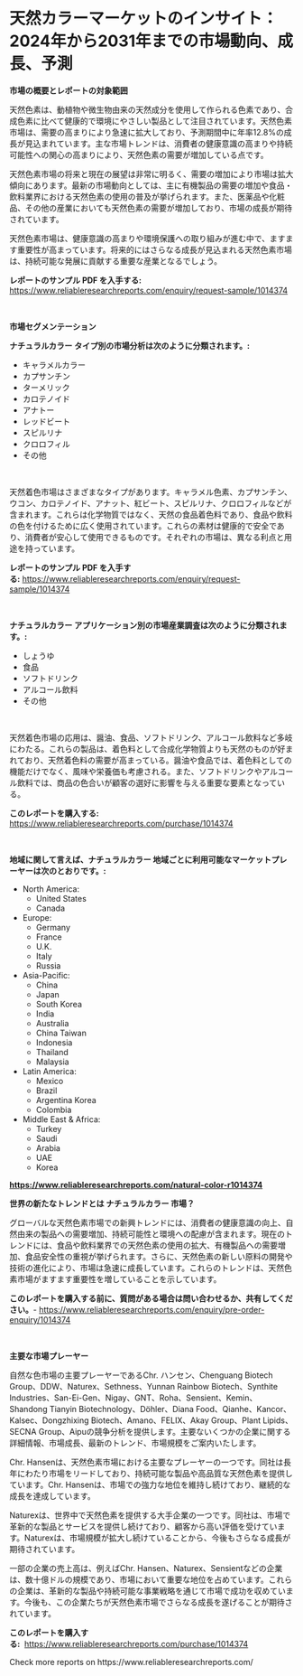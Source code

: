 <p><h1>天然カラーマーケットのインサイト：2024年から2031年までの市場動向、成長、予測</h1></p><p><strong>市場の概要とレポートの対象範囲</strong></p>
<p><p>天然色素は、動植物や微生物由来の天然成分を使用して作られる色素であり、合成色素に比べて健康的で環境にやさしい製品として注目されています。天然色素市場は、需要の高まりにより急速に拡大しており、予測期間中に年率12.8%の成長が見込まれています。主な市場トレンドは、消費者の健康意識の高まりや持続可能性への関心の高まりにより、天然色素の需要が増加している点です。</p><p>天然色素市場の将来と現在の展望は非常に明るく、需要の増加により市場は拡大傾向にあります。最新の市場動向としては、主に有機製品の需要の増加や食品・飲料業界における天然色素の使用の普及が挙げられます。また、医薬品や化粧品、その他の産業においても天然色素の需要が増加しており、市場の成長が期待されています。</p><p>天然色素市場は、健康意識の高まりや環境保護への取り組みが進む中で、ますます重要性が高まっています。将来的にはさらなる成長が見込まれる天然色素市場は、持続可能な発展に貢献する重要な産業となるでしょう。</p></p>
<p><strong>レポートのサンプル PDF を入手する:</strong> <a href="https://www.reliableresearchreports.com/enquiry/request-sample/1014374">https://www.reliableresearchreports.com/enquiry/request-sample/1014374</a></p>
<p>&nbsp;</p>
<p><strong>市場セグメンテーション</strong></p>
<p><strong>ナチュラルカラー タイプ別の市場分析は次のように分類されます。:</strong></p>
<p><ul><li>キャラメルカラー</li><li>カプサンチン</li><li>ターメリック</li><li>カロテノイド</li><li>アナトー</li><li>レッドビート</li><li>スピルリナ</li><li>クロロフィル</li><li>その他</li></ul></p>
<p>&nbsp;</p>
<p><p>天然着色市場はさまざまなタイプがあります。キャラメル色素、カプサンチン、ウコン、カロテノイド、アナット、紅ビート、スピルリナ、クロロフィルなどが含まれます。これらは化学物質ではなく、天然の食品着色料であり、食品や飲料の色を付けるために広く使用されています。これらの素材は健康的で安全であり、消費者が安心して使用できるものです。それぞれの市場は、異なる利点と用途を持っています。</p></p>
<p><strong>レポートのサンプル PDF を入手する:</strong>&nbsp;<a href="https://www.reliableresearchreports.com/enquiry/request-sample/1014374">https://www.reliableresearchreports.com/enquiry/request-sample/1014374</a></p>
<p>&nbsp;</p>
<p><strong> ナチュラルカラー アプリケーション別の市場産業調査は次のように分類されます。:</strong></p>
<p><ul><li>しょうゆ</li><li>食品</li><li>ソフトドリンク</li><li>アルコール飲料</li><li>その他</li></ul></p>
<p>&nbsp;</p>
<p><p>天然着色市場の応用は、醤油、食品、ソフトドリンク、アルコール飲料など多岐にわたる。これらの製品は、着色料として合成化学物質よりも天然のものが好まれており、天然着色料の需要が高まっている。醤油や食品では、着色料としての機能だけでなく、風味や栄養価も考慮される。また、ソフトドリンクやアルコール飲料では、商品の色合いが顧客の選好に影響を与える重要な要素となっている。</p></p>
<p><strong>このレポートを購入する:</strong>&nbsp; <a href="https://www.reliableresearchreports.com/purchase/1014374">https://www.reliableresearchreports.com/purchase/1014374</a></p>
<p>&nbsp;</p>
<p><strong>地域に関して言えば、ナチュラルカラー 地域ごとに利用可能なマーケットプレーヤーは次のとおりです。:</strong></p>
<p><ul>
    <li>
        North America:
        <ul>
            <li>United States</li>
            <li>Canada</li>
        </ul>
    </li>
    <li>
        Europe:
        <ul>
            <li>Germany</li>
            <li>France</li>
            <li>U.K.</li>
            <li>Italy</li>
            <li>Russia</li>
        </ul>
    </li>
    <li>
        Asia-Pacific:
        <ul>
            <li>China</li>
            <li>Japan</li>
            <li>South Korea</li>
            <li>India</li>
            <li>Australia</li>
            <li>China Taiwan</li>
            <li>Indonesia</li>
            <li>Thailand</li>
            <li>Malaysia</li>
        </ul>
    </li>
    <li>
        Latin America:
        <ul>
            <li>Mexico</li>
            <li>Brazil</li>
            <li>Argentina Korea</li>
            <li>Colombia</li>
        </ul>
    </li>
    <li>
        Middle East & Africa:
        <ul>
            <li>Turkey</li>
            <li>Saudi</li>
            <li>Arabia</li>
            <li>UAE</li>
            <li>Korea</li>
        </ul>
    </li>
    </ul></p>
<p><strong><a href="https://www.reliableresearchreports.com/natural-color-r1014374">https://www.reliableresearchreports.com/natural-color-r1014374</a></strong>&nbsp;</p>
<p><strong>世界の新たなトレンドとは ナチュラルカラー 市場？</strong></p>
<p><p>グローバルな天然色素市場での新興トレンドには、消費者の健康意識の向上、自然由来の製品への需要増加、持続可能性と環境への配慮が含まれます。現在のトレンドには、食品や飲料業界での天然色素の使用の拡大、有機製品への需要増加、食品安全性の重視が挙げられます。さらに、天然色素の新しい原料の開発や技術の進化により、市場は急速に成長しています。これらのトレンドは、天然色素市場がますます重要性を増していることを示しています。</p></p>
<p><strong>このレポートを購入する前に、質問がある場合は問い合わせるか、共有してください。</strong>- <a href="https://www.reliableresearchreports.com/enquiry/pre-order-enquiry/1014374">https://www.reliableresearchreports.com/enquiry/pre-order-enquiry/1014374</a></p>
<p>&nbsp;</p>
<p><strong>主要な市場プレーヤー</strong></p>
<p><p>自然な色市場の主要プレーヤーであるChr. ハンセン、Chenguang Biotech Group、DDW、Naturex、Sethness、Yunnan Rainbow Biotech、Synthite Industries、San-Ei-Gen、Nigay、GNT、Roha、Sensient、Kemin、Shandong Tianyin Biotechnology、Döhler、Diana Food、Qianhe、Kancor、Kalsec、Dongzhixing Biotech、Amano、FELIX、Akay Group、Plant Lipids、SECNA Group、Aipuの競争分析を提供します。主要ないくつかの企業に関する詳細情報、市場成長、最新のトレンド、市場規模をご案内いたします。</p><p>Chr. Hansenは、天然色素市場における主要なプレーヤーの一つです。同社は長年にわたり市場をリードしており、持続可能な製品や高品質な天然色素を提供しています。Chr. Hansenは、市場での強力な地位を維持し続けており、継続的な成長を達成しています。</p><p>Naturexは、世界中で天然色素を提供する大手企業の一つです。同社は、市場で革新的な製品とサービスを提供し続けており、顧客から高い評価を受けています。Naturexは、市場規模が拡大し続けていることから、今後もさらなる成長が期待されています。</p><p>一部の企業の売上高は、例えばChr. Hansen、Naturex、Sensientなどの企業は、数十億ドルの規模であり、市場において重要な地位を占めています。これらの企業は、革新的な製品や持続可能な事業戦略を通じて市場で成功を収めています。今後も、この企業たちが天然色素市場でさらなる成長を遂げることが期待されています。</p></p>
<p><strong>このレポートを購入する:</strong>&nbsp;&nbsp;<a href="https://www.reliableresearchreports.com/purchase/1014374">https://www.reliableresearchreports.com/purchase/1014374</a></p>
<p>Check more reports on https://www.reliableresearchreports.com/</p>
